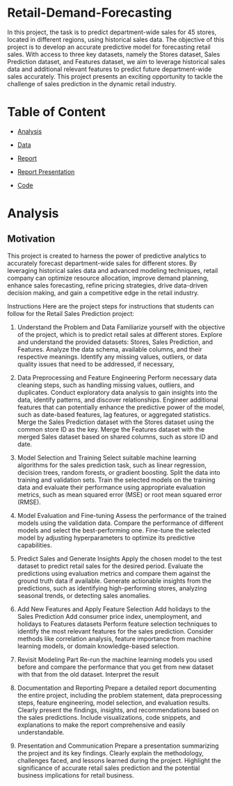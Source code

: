 # Retail-Demand-Forecasting

In this project, the task is to predict department-wide sales for 45 stores, located in different regions, using historical sales data. The objective of this project is to develop an accurate predictive model for forecasting retail sales. With access to three key datasets, namely the Stores dataset, Sales Prediction dataset, and Features dataset, we aim to leverage historical sales data and additional relevant features to predict future department-wide sales accurately. This project presents an exciting opportunity to tackle the challenge of sales prediction in the dynamic retail industry.

# Table of Content

- [Analysis](#analysis)

- [Data]()

- [Report]()

- [Report Presentation](https://github.com/VaishnaviMane17/Retail-Demand-Forecasting/blob/main/Presentation.pptx)

- [Code](https://github.com/VaishnaviMane17/Retail-Demand-Forecasting/blob/main/Retail_Sales_Prediction_(3)-2.ipynb)


# Analysis

## Motivation

This project is created to harness the power of predictive analytics to accurately forecast department-wide sales for different stores. By leveraging historical sales data and advanced modeling techniques, retail company can optimize resource allocation, improve demand planning, enhance sales forecasting, refine pricing strategies, drive data-driven decision making, and gain a competitive edge in the retail industry.

Instructions
Here are the project steps for instructions that students can follow for the Retail Sales Prediction project:

1. Understand the Problem and Data
Familiarize yourself with the objective of the project, which is to predict retail sales at different stores.
Explore and understand the provided datasets: Stores, Sales Prediction, and Features.
Analyze the data schema, available columns, and their respective meanings.
Identify any missing values, outliers, or data quality issues that need to be addressed, if necessary, 
 
2. Data Preprocessing and Feature Engineering
Perform necessary data cleaning steps, such as handling missing values, outliers, and duplicates.
Conduct exploratory data analysis to gain insights into the data, identify patterns, and discover relationships.
Engineer additional features that can potentially enhance the predictive power of the model, such as date-based features, lag features, or aggregated statistics.
Merge the Sales Prediction dataset with the Stores dataset using the common store ID as the key.
Merge the Features dataset with the merged Sales dataset based on shared columns, such as store ID and date.
 

3. Model Selection and Training
Select suitable machine learning algorithms for the sales prediction task, such as linear regression, decision trees, random forests, or gradient boosting.
Split the data into training and validation sets.
Train the selected models on the training data and evaluate their performance using appropriate evaluation metrics, such as mean squared error (MSE) or root mean squared error (RMSE). 


4. Model Evaluation and Fine-tuning
Assess the performance of the trained models using the validation data.
Compare the performance of different models and select the best-performing one.
Fine-tune the selected model by adjusting hyperparameters to optimize its predictive capabilities.
 

5. Predict Sales and Generate Insights
Apply the chosen model to the test dataset to predict retail sales for the desired period.
Evaluate the predictions using evaluation metrics and compare them against the ground truth data if available.
Generate actionable insights from the predictions, such as identifying high-performing stores, analyzing seasonal trends, or detecting sales anomalies.
 

6. Add New Features and Apply Feature Selection
Add holidays to the Sales Prediction
Add consumer price index, unemployment, and holidays to Features datasets
Perform feature selection techniques to identify the most relevant features for the sales prediction.
Consider methods like correlation analysis, feature importance from machine learning models, or domain knowledge-based selection.
 

7. Revisit Modeling Part
Re-run the machine learning models you used before and compare the performance that you get from new dataset with that from the old dataset.
Interpret the result
 

 

8. Documentation and Reporting
Prepare a detailed report documenting the entire project, including the problem statement, data preprocessing steps, feature engineering, model selection, and evaluation results.
Clearly present the findings, insights, and recommendations based on the sales predictions.
Include visualizations, code snippets, and explanations to make the report comprehensive and easily understandable.
 

9. Presentation and Communication
Prepare a presentation summarizing the project and its key findings.
Clearly explain the methodology, challenges faced, and lessons learned during the project.
Highlight the significance of accurate retail sales prediction and the potential business implications for retail business.
